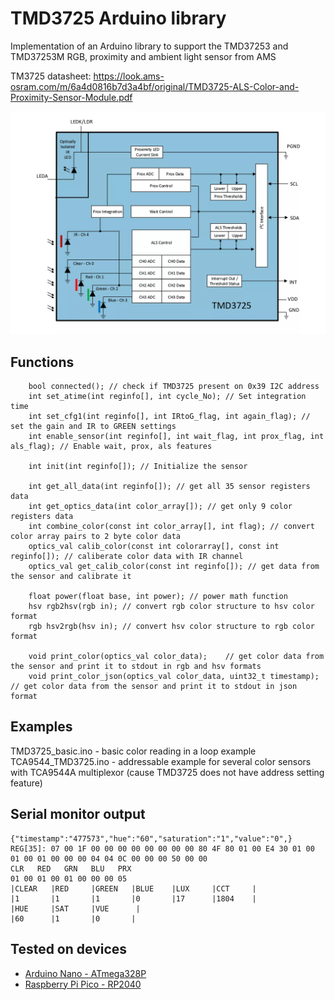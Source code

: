 # TMD3725 Arduino library

Implementation of an Arduino library to support the TMD37253 and TMD37253M RGB, proximity and ambient light sensor from AMS

TM3725 datasheet: https://look.ams-osram.com/m/6a4d0816b7d3a4bf/original/TMD3725-ALS-Color-and-Proximity-Sensor-Module.pdf

![TMD3725 internal diagram](img/TMD3725_diagram.webp)

## Functions
```
	bool connected(); // check if TMD3725 present on 0x39 I2C address
	int set_atime(int reginfo[], int cycle_No); // Set integration time
	int set_cfg1(int reginfo[], int IRtoG_flag, int again_flag); // set the gain and IR to GREEN settings
	int enable_sensor(int reginfo[], int wait_flag, int prox_flag, int als_flag); // Enable wait, prox, als features

	int init(int reginfo[]); // Initialize the sensor

	int get_all_data(int reginfo[]); // get all 35 sensor registers data
	int get_optics_data(int color_array[]); // get only 9 color registers data
	int combine_color(const int color_array[], int flag); // convert color array pairs to 2 byte color data
	optics_val calib_color(const int colorarray[], const int reginfo[]); // caliberate color data with IR channel
	optics_val get_calib_color(const int reginfo[]); // get data from the sensor and calibrate it

	float power(float base, int power); // power math function
	hsv rgb2hsv(rgb in); // convert rgb color structure to hsv color format
	rgb hsv2rgb(hsv in); // convert hsv color structure to rgb color format

	void print_color(optics_val color_data);    // get color data from the sensor and print it to stdout in rgb and hsv formats
	void print_color_json(optics_val color_data, uint32_t timestamp); // get color data from the sensor and print it to stdout in json format
```

## Examples

TMD3725_basic.ino - basic color reading in a loop example
TCA9544_TMD3725.ino - addressable example for several color sensors with TCA9544A multiplexor (cause TMD3725 does not have address setting feature)

## Serial monitor output
```
{"timestamp":"477573","hue":"60","saturation":"1","value":"0",}
REG[35]: 07 00 1F 00 00 00 00 00 00 00 00 80 4F 80 01 00 E4 30 01 00 01 00 01 00 00 00 04 04 0C 00 00 00 50 00 00 
CLR   RED   GRN   BLU   PRX 
01 00 01 00 01 00 00 00 05 
|CLEAR   |RED     |GREEN   |BLUE    |LUX     |CCT     |
|1       |1       |1       |0       |17      |1804    |
|HUE     |SAT     |VUE      |
|60      |1       |0       |
```

## Tested on devices

* [Arduino Nano - ATmega328P](https://docs.arduino.cc/hardware/nano/)
* [Raspberry Pi Pico - RP2040](https://www.raspberrypi.com/products/raspberry-pi-pico/)